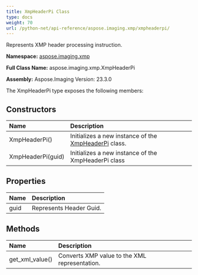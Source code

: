 ```yaml
---
title: XmpHeaderPi Class
type: docs
weight: 70
url: /python-net/api-reference/aspose.imaging.xmp/xmpheaderpi/
---
```


Represents XMP header processing instruction.

**Namespace:** [aspose.imaging.xmp](/imaging/python-net/api-reference/aspose.imaging.xmp/)

**Full Class Name:** aspose.imaging.xmp.XmpHeaderPi

**Assembly:**  Aspose.Imaging Version: 23.3.0

The XmpHeaderPi type exposes the following members:
## **Constructors**
|**Name**|**Description**|
| :- | :- |
|XmpHeaderPi()|Initializes a new instance of the [XmpHeaderPi](/imaging/python-net/api-reference/aspose.imaging.xmp/xmpheaderpi/) class.|
|XmpHeaderPi(guid)|Initializes a new instance of the XmpHeaderPi class|
## **Properties**
|**Name**|**Description**|
| :- | :- |
|guid|Represents Header Guid.|
## **Methods**
|**Name**|**Description**|
| :- | :- |
|get_xml_value()|Converts XMP value to the XML representation.|
